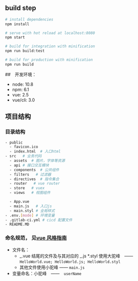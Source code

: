 ## build step

```bash
# install dependencies
npm install

# serve with hot reload at localhost:8080
npm start

# build for integration with minification
npm run build:test

# build for production with minification
npm run build
```

##　开发环境：

- node: 10.8
- npm: 6.1
- vue: 2.5
- vue/cli: 3.0

## 项目结构

### 目录结构

```bash
- public
  - favicon.ico
  - index.html  # 入口html
- src   # 业务代码
  - assets  # 图片，字体等资源
  - api # 接口交互模块
  - components  # 公共组件
  - filters   # 过滤器
  - directives  # 指令集合
  - router   # vue router
  - store   # vuex
  - views   # 视图组件

  - App.vue
  - main.js   # 入口js
  - main.styl # 全局样式
- .env.[mode] # 环境变量
- .gitlab-ci.yml # cicd 配置文件
- README.MD
```

### 命名规范， 见[vue 风格指南](https://cn.vuejs.org/v2/style-guide/)

- 文件名：
  - _.vue 结尾的文件及与其对应的 _.js \*.styl 使用大驼峰　——　`HelloWorld.vue; HelloWorld.js; HelloWorld.styl`
  - 其他文件使用小驼峰 —— `main.js`
- 变量命名：小驼峰　——　`userName`
